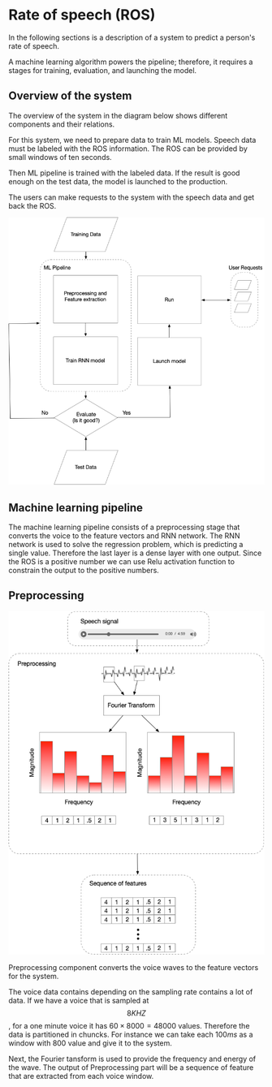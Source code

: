 # Rate of speech (ROS)

In the following sections is a description of a system to predict a person's rate of speech.

A machine learning algorithm powers the pipeline; therefore, it requires a
stages for training, evaluation, and launching the model.

## Overview of the system

The overview of the system in the diagram below shows different components and their
relations.

For this system, we need to prepare data to train ML models.
Speech data must be labeled with the ROS information.
The ROS can be provided by small windows of ten seconds.


Then ML pipeline is trained with the labeled data. If the result is good
enough on the test data, the model is launched to the production. 

The users can make requests to the system with the speech data and get back the
ROS.


![diagram](figs/ros_image.png)

## Machine learning pipeline

The machine learning pipeline consists of a preprocessing stage that converts
the voice to the feature vectors and RNN network.
The RNN network is used to solve the regression problem, which is predicting a
single value. 
Therefore the last layer is a dense layer with one output. 
Since the ROS is a positive number we can use Relu activation function to
constrain the output to the positive numbers.



## Preprocessing

![Preprocessing](figs/ros_preprocessing.png)

Preprocessing component converts the voice waves to the feature vectors for the
system.

The voice data contains depending on the sampling rate contains a lot of data. 
If we have a voice that is sampled at $$8KHZ$$, for a one minute voice it has $60
\times 8000 = 48000$ values.
Therefore the data is partitioned in chuncks. 
For instance we can take each $100 ms$ as a window with $800$ value and give it to the system.


Next, the Fourier tansform is used to provide the frequency and energy of the wave.
The output of Preprocessing part will be a sequence of feature that are
extracted from each voice window. 



